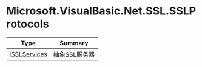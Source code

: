 ﻿
# Microsoft.VisualBasic.Net.SSL.SSLProtocols

|Type|Summary|
|----|-------|
|<a href="#" onClick="load('/docs/Microsoft.VisualBasic.Net.SSL.SSLProtocols/ISSLServices.md')">ISSLServices</a>|抽象SSL服务器|

